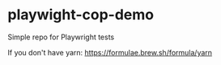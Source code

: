 # playwight-cop-demo
Simple repo for Playwright tests

If you don't have yarn:
https://formulae.brew.sh/formula/yarn
